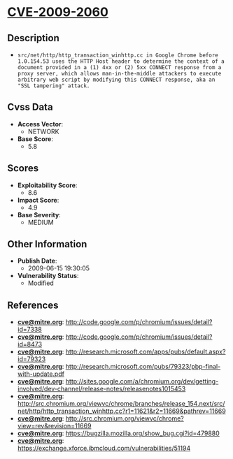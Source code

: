 
# [CVE-2009-2060](https://cve.mitre.org/cgi-bin/cvename.cgi?name=CVE-2009-2060)

## Description

- `src/net/http/http_transaction_winhttp.cc in Google Chrome before 1.0.154.53 uses the HTTP Host header to determine the context of a document provided in a (1) 4xx or (2) 5xx CONNECT response from a proxy server, which allows man-in-the-middle attackers to execute arbitrary web script by modifying this CONNECT response, aka an "SSL tampering" attack.`

## Cvss Data

- **Access Vector**:
  - NETWORK
- **Base Score**:
  - 5.8

## Scores

- **Exploitability Score**:
  - 8.6
- **Impact Score**:
  - 4.9
- **Base Severity**:
  - MEDIUM

## Other Information

- **Publish Date**:
  - 2009-06-15 19:30:05
- **Vulnerability Status**:
  - Modified

## References

- **cve@mitre.org**: http://code.google.com/p/chromium/issues/detail?id=7338
- **cve@mitre.org**: http://code.google.com/p/chromium/issues/detail?id=8473
- **cve@mitre.org**: http://research.microsoft.com/apps/pubs/default.aspx?id=79323
- **cve@mitre.org**: http://research.microsoft.com/pubs/79323/pbp-final-with-update.pdf
- **cve@mitre.org**: http://sites.google.com/a/chromium.org/dev/getting-involved/dev-channel/release-notes/releasenotes1015453
- **cve@mitre.org**: http://src.chromium.org/viewvc/chrome/branches/release_154.next/src/net/http/http_transaction_winhttp.cc?r1=11621&r2=11669&pathrev=11669
- **cve@mitre.org**: http://src.chromium.org/viewvc/chrome?view=rev&revision=11669
- **cve@mitre.org**: https://bugzilla.mozilla.org/show_bug.cgi?id=479880
- **cve@mitre.org**: https://exchange.xforce.ibmcloud.com/vulnerabilities/51194
